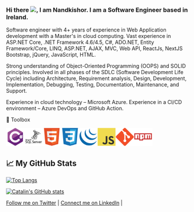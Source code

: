 ### Hi there <img src="https://raw.githubusercontent.com/MartinHeinz/MartinHeinz/master/wave.gif" width="30px">, I am Nandkishor. I am a Software Engineer based in Ireland.

Software engineer with 4+ years of experience in Web Application development with a Master's in cloud computing. Vast experience in ASP.NET Core, .NET Framework 4.6/4.5, C#, ADO.NET, Entity Framework/Core, LINQ, ASP.NET, AJAX, MVC, Web API, ReactJs, NextJS Bootstrap, jQuery, JavaScript, HTML.

Strong understanding of Object-Oriented Programming (OOPS) and SOLID principles. Involved in all phases of the SDLC (Software Development Life Cycle) including Architecture, Requirement analysis, Design, Development, Implementation, Debugging, Testing, Documentation, Maintenance, and Support.

Experience in cloud technology – Microsoft Azure. Experience in a CI/CD environment – Azure DevOps and GitHub Action. 

🧰 Toolbox

<img src="https://github.com/devicons/devicon/blob/master/icons/csharp/csharp-original.svg" alt="csharp" width="50" height="50"/><img src="https://github.com/devicons/devicon/blob/master/icons/microsoftsqlserver/microsoftsqlserver-plain-wordmark.svg" alt="microsoftsqlserver" width="50" height="50"/><img src="https://github.com/devicons/devicon/blob/master/icons/html5/html5-original.svg" alt="html5" width="50" height="50"/><img src="https://github.com/devicons/devicon/blob/master/icons/css3/css3-original.svg" alt="css3" width="50" height="50" /><img src="https://github.com/devicons/devicon/blob/master/icons/jquery/jquery-original.svg" alt="jquery" width="50" height="50" /><img src="https://github.com/devicons/devicon/blob/master/icons/javascript/javascript-original.svg" alt="javascript" width="50" height="50" /><img src="https://github.com/devicons/devicon/blob/master/icons/git/git-original.svg" alt="git" width="50" height="50" /><img src="https://github.com/devicons/devicon/blob/master/icons/npm/npm-original-wordmark.svg" alt="npm" width="50" height="50" />

## &#x1f4c8; My GitHub Stats

[![Top Langs](https://github-readme-stats.vercel.app/api/top-langs/?username=nandkishor-yadav&hide=java,html,css,scss&theme=radical)](https://github.com/anuraghazra/github-readme-stats)

[![Catalin's GitHub stats](https://github-readme-stats.vercel.app/api?username=nandkishor-yadav&theme=radical)](https://github.com/anuraghazra/github-readme-stats)

<p><a href="https://www.twitter.com/nandkishor_ydv">Follow me on Twitter</a> | <a href="https://www.linkedin.com/in/nandkishor-yadav">Connect me on LinkedIn</a> | </p>


